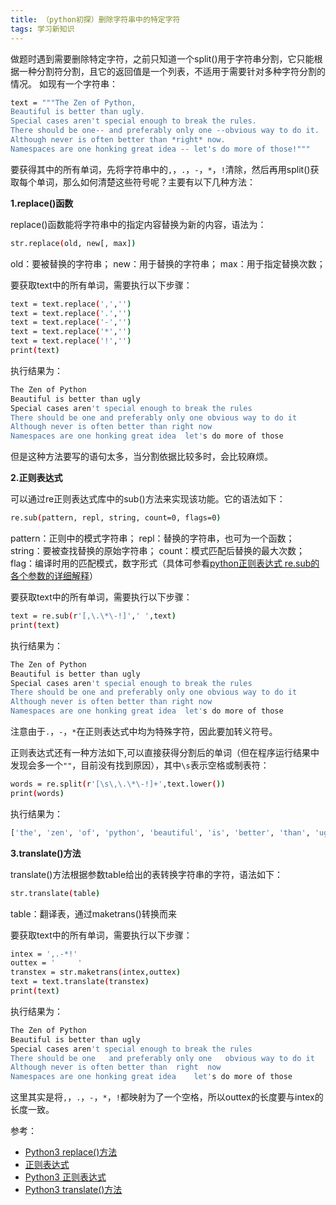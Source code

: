 ```yaml
---
title: （python初探）删除字符串中的特定字符
tags: 学习新知识
---
```

做题时遇到需要删除特定字符，之前只知道一个split()用于字符串分割，它只能根据一种分割符分割，且它的返回值是一个列表，不适用于需要针对多种字符分割的情况。
如现有一个字符串：
```bash
text = """The Zen of Python,
Beautiful is better than ugly.
Special cases aren't special enough to break the rules.
There should be one-- and preferably only one --obvious way to do it.
Although never is often better than *right* now.
Namespaces are one honking great idea -- let's do more of those!"""
```
要获得其中的所有单词，先将字符串中的`,`，`.`，`-`，`*`，`!`清除，然后再用split()获取每个单词，那么如何清楚这些符号呢？主要有以下几种方法：

**1.replace()函数**

replace()函数能将字符串中的指定内容替换为新的内容，语法为：
```bash
str.replace(old, new[, max])
```
old：要被替换的字符串；
new：用于替换的字符串；
max：用于指定替换次数；

要获取text中的所有单词，需要执行以下步骤：
```bash
text = text.replace(',','')
text = text.replace('.','')
text = text.replace('-','')
text = text.replace('*','')
text = text.replace('!','')
print(text)
```
执行结果为：
```bash
The Zen of Python
Beautiful is better than ugly
Special cases aren't special enough to break the rules
There should be one and preferably only one obvious way to do it
Although never is often better than right now
Namespaces are one honking great idea  let's do more of those
```
但是这种方法要写的语句太多，当分割依据比较多时，会比较麻烦。

**2.正则表达式**

可以通过re正则表达式库中的sub()方法来实现该功能。它的语法如下：
```bash
re.sub(pattern, repl, string, count=0, flags=0)
```
pattern：正则中的模式字符串；
repl：替换的字符串，也可为一个函数；
string：要被查找替换的原始字符串；
count：模式匹配后替换的最大次数；
flag：编译时用的匹配模式，数字形式（具体可参看[python正则表达式 re.sub的各个参数的详细解释](https://linxinfa.blog.csdn.net/article/details/93617615?utm_medium=distribute.pc_relevant_t0.none-task-blog-2%7Edefault%7EBlogCommendFromMachineLearnPai2%7Edefault-1.control&dist_request_id=1332048.9885.16194226968876431&depth_1-utm_source=distribute.pc_relevant_t0.none-task-blog-2%7Edefault%7EBlogCommendFromMachineLearnPai2%7Edefault-1.control)）

要获取text中的所有单词，需要执行以下步骤：
```bash
text = re.sub(r'[,\.\*\-!]',' ',text)
print(text)
```
执行结果为：
```bash
The Zen of Python
Beautiful is better than ugly
Special cases aren't special enough to break the rules
There should be one and preferably only one obvious way to do it
Although never is often better than right now
Namespaces are one honking great idea  let's do more of those
```
注意由于`.`，`-`，`*`在正则表达式中均为特殊字符，因此要加转义符号。

正则表达式还有一种方法如下,可以直接获得分割后的单词（但在程序运行结果中发现会多一个`""`，目前没有找到原因），其中`\s`表示空格或制表符：
```bash
words = re.split(r'[\s\,\.\*\-!]+',text.lower())
print(words)
```
执行结果为：
```bash
['the', 'zen', 'of', 'python', 'beautiful', 'is', 'better', 'than', 'ugly', 'special', 'cases', "aren't", 'special', 'enough', 'to', 'break', 'the', 'rules', 'there', 'should', 'be', 'one', 'and', 'preferably', 'only', 'one', 'obvious', 'way', 'to', 'do', 'it', 'although', 'never', 'is', 'often', 'better', 'than', 'right', 'now', 'namespaces', 'are', 'one', 'honking', 'great', 'idea', "let's", 'do', 'more', 'of', 'those', '']
```

**3.translate()方法**

translate()方法根据参数table给出的表转换字符串的字符，语法如下：
```bash
str.translate(table)
```
table：翻译表，通过maketrans()转换而来

要获取text中的所有单词，需要执行以下步骤：
```bash
intex = ',.-*!'
outtex = '     '
transtex = str.maketrans(intex,outtex)
text = text.translate(transtex)
print(text)
```
执行结果为：
```bash
The Zen of Python
Beautiful is better than ugly
Special cases aren't special enough to break the rules
There should be one   and preferably only one   obvious way to do it
Although never is often better than  right  now
Namespaces are one honking great idea    let's do more of those
```
这里其实是将`,`，`.`，`-`，`*`，`!`都映射为了一个空格，所以outtex的长度要与intex的长度一致。

参考：
- [Python3 replace()方法](https://www.runoob.com/python/att-string-replace.html)
- [正则表达式](https://www.liaoxuefeng.com/wiki/1016959663602400/1017639890281664)
- [Python3 正则表达式](https://www.runoob.com/python3/python3-reg-expressions.html)
- [Python3 translate()方法](https://www.runoob.com/python3/python3-string-translate.html)
